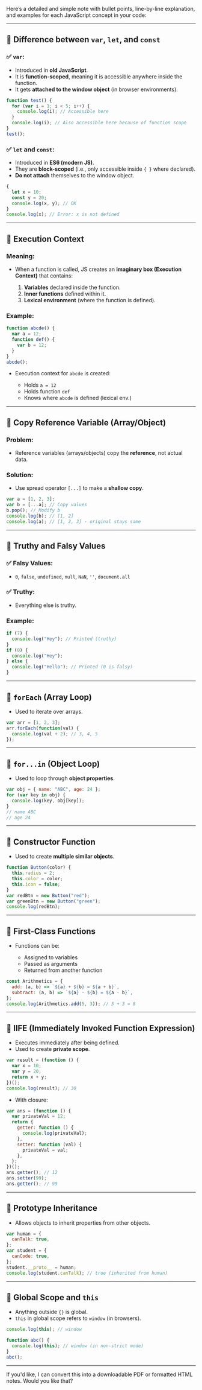 Here’s a detailed and simple note with bullet points, line-by-line explanation, and examples for each JavaScript concept in your code:

---

## 🔹 Difference between `var`, `let`, and `const`

### ✅ `var`:

* Introduced in **old JavaScript**.
* It is **function-scoped**, meaning it is accessible anywhere inside the function.
* It gets **attached to the window object** (in browser environments).

```js
function test() {
  for (var i = 1; i < 5; i++) {
    console.log(i); // Accessible here
  }
  console.log(i); // Also accessible here because of function scope
}
test();
```

### ✅ `let` and `const`:

* Introduced in **ES6 (modern JS)**.
* They are **block-scoped** (i.e., only accessible inside `{ }` where declared).
* **Do not attach** themselves to the window object.

```js
{
  let x = 10;
  const y = 20;
  console.log(x, y); // OK
}
console.log(x); // Error: x is not defined
```

---

## 🔹 Execution Context

### Meaning:

* When a function is called, JS creates an **imaginary box (Execution Context)** that contains:

  1. **Variables** declared inside the function.
  2. **Inner functions** defined within it.
  3. **Lexical environment** (where the function is defined).

### Example:

```js
function abcde() {
  var a = 12;
  function def() {
    var b = 12;
  }
}
abcde();
```

* Execution context for `abcde` is created:

  * Holds `a = 12`
  * Holds function `def`
  * Knows where `abcde` is defined (lexical env.)

---

## 🔹 Copy Reference Variable (Array/Object)

### Problem:

* Reference variables (arrays/objects) copy the **reference**, not actual data.

### Solution:

* Use spread operator `[...]` to make a **shallow copy**.

```js
var a = [1, 2, 3];
var b = [...a]; // Copy values
b.pop(); // Modify b
console.log(b); // [1, 2]
console.log(a); // [1, 2, 3] - original stays same
```

---

## 🔹 Truthy and Falsy Values

### ✅ Falsy Values:

* `0`, `false`, `undefined`, `null`, `NaN`, `''`, `document.all`

### ✅ Truthy:

* Everything else is truthy.

### Example:

```js
if (7) {
  console.log("Hey"); // Printed (truthy)
}
if (0) {
  console.log("Hey");
} else {
  console.log("Hello"); // Printed (0 is falsy)
}
```

---

## 🔹 `forEach` (Array Loop)

* Used to iterate over arrays.

```js
var arr = [1, 2, 3];
arr.forEach(function(val) {
  console.log(val + 2); // 3, 4, 5
});
```

---

## 🔹 `for...in` (Object Loop)

* Used to loop through **object properties**.

```js
var obj = { name: "ABC", age: 24 };
for (var key in obj) {
  console.log(key, obj[key]);
}
// name ABC
// age 24
```

---

## 🔹 Constructor Function

* Used to create **multiple similar objects**.

```js
function Button(color) {
  this.radius = 2;
  this.color = color;
  this.icon = false;
}
var redBtn = new Button("red");
var greenBtn = new Button("green");
console.log(redBtn);
```

---

## 🔹 First-Class Functions

* Functions can be:

  * Assigned to variables
  * Passed as arguments
  * Returned from another function

```js
const Arithmetics = {
  add: (a, b) => `${a} + ${b} = ${a + b}`,
  subtract: (a, b) => `${a} - ${b} = ${a - b}`,
};
console.log(Arithmetics.add(5, 3)); // 5 + 3 = 8
```

---

## 🔹 IIFE (Immediately Invoked Function Expression)

* Executes immediately after being defined.
* Used to create **private scope**.

```js
var result = (function () {
  var x = 10;
  var y = 20;
  return x + y;
})();
console.log(result); // 30
```

* With closure:

```js
var ans = (function () {
  var privateVal = 12;
  return {
    getter: function () {
      console.log(privateVal);
    },
    setter: function (val) {
      privateVal = val;
    },
  };
})();
ans.getter(); // 12
ans.setter(99);
ans.getter(); // 99
```

---

## 🔹 Prototype Inheritance

* Allows objects to inherit properties from other objects.

```js
var human = {
  canTalk: true,
};
var student = {
  canCode: true,
};
student.__proto__ = human;
console.log(student.canTalk); // true (inherited from human)
```

---

## 🔹 Global Scope and `this`

* Anything outside `{}` is global.
* `this` in global scope refers to `window` (in browsers).

```js
console.log(this); // window

function abc() {
  console.log(this); // window (in non-strict mode)
}
abc();
```

---

If you'd like, I can convert this into a downloadable PDF or formatted HTML notes. Would you like that?
